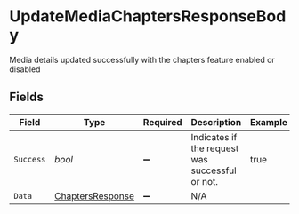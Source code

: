 # UpdateMediaChaptersResponseBody

Media details updated successfully with the chapters feature enabled or disabled


## Fields

| Field                                                           | Type                                                            | Required                                                        | Description                                                     | Example                                                         |
| --------------------------------------------------------------- | --------------------------------------------------------------- | --------------------------------------------------------------- | --------------------------------------------------------------- | --------------------------------------------------------------- |
| `Success`                                                       | *bool*                                                          | :heavy_minus_sign:                                              | Indicates if the request was successful or not.                 | true                                                            |
| `Data`                                                          | [ChaptersResponse](../../Models/Components/ChaptersResponse.md) | :heavy_minus_sign:                                              | N/A                                                             |                                                                 |
